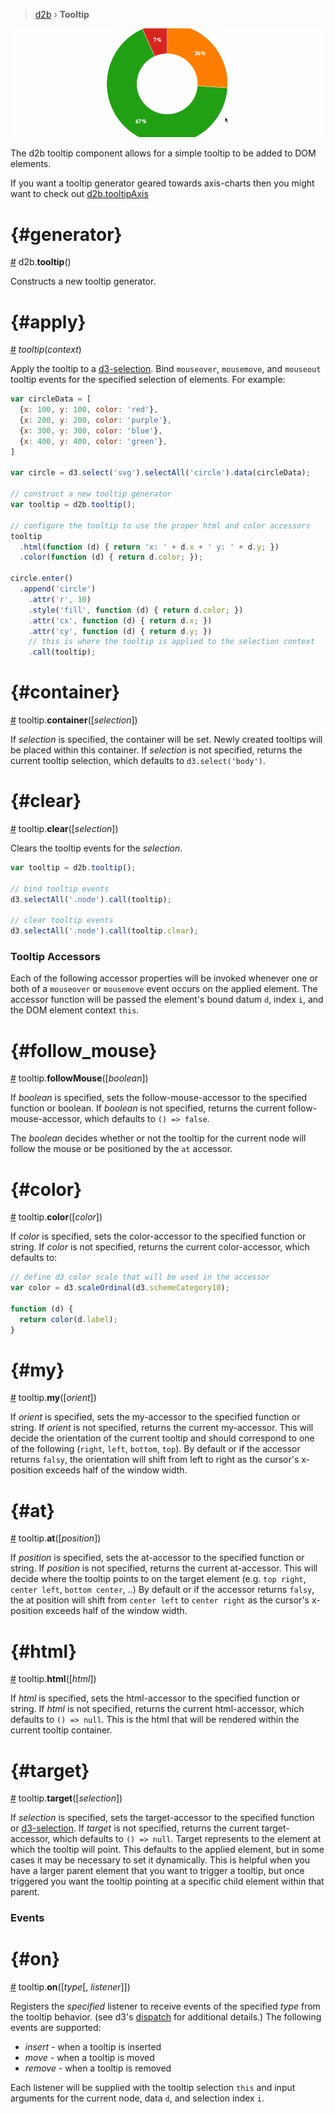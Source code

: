 > [d2b](../README.md) › **Tooltip**

![Local Image](../gifs/tooltip-utils.gif)

The d2b tooltip component allows for a simple tooltip to be added to DOM elements.

If you want a tooltip generator geared towards axis-charts then you might want to check out [d2b.tooltipAxis](axis.md)

# {#generator}
[#](#tooltip) d2b.**tooltip**()

Constructs a new tooltip generator.

# {#apply}
[#](#apply) *tooltip*(*context*)

Apply the tooltip to a [d3-selection](https://github.com/d3/d3-selection). Bind `mouseover`, `mousemove`, and `mouseout` tooltip events for the specified selection of elements. For example:

```javascript
var circleData = [
  {x: 100, y: 100, color: 'red'},
  {x: 200, y: 200, color: 'purple'},
  {x: 300, y: 300, color: 'blue'},
  {x: 400, y: 400, color: 'green'},
]

var circle = d3.select('svg').selectAll('circle').data(circleData);

// construct a new tooltip generator
var tooltip = d2b.tooltip();

// configure the tooltip to use the proper html and color accessors
tooltip
  .html(function (d) { return 'x: ' + d.x + ' y: ' + d.y; })
  .color(function (d) { return d.color; });

circle.enter()
  .append('circle')
    .attr('r', 10)
    .style('fill', function (d) { return d.color; })
    .attr('cx', function (d) { return d.x; })
    .attr('cy', function (d) { return d.y; })
    // this is where the tooltip is applied to the selection context
    .call(tooltip);
```

# {#container}
[#](#container) tooltip.**container**([*selection*])

If *selection* is specified, the container will be set. Newly created tooltips will be placed within this container. If *selection* is not specified, returns the current tooltip selection, which defaults to `d3.select('body')`.

# {#clear}
[#](#clear) tooltip.**clear**([*selection*])

Clears the tooltip events for the *selection*.

```javascript
var tooltip = d2b.tooltip();

// bind tooltip events
d3.selectAll('.node').call(tooltip);

// clear tooltip events
d3.selectAll('.node').call(tooltip.clear);
```

### Tooltip Accessors

Each of the following accessor properties will be invoked whenever one or both of a `mouseover` or `mousemove` event occurs on the applied element. The accessor function will be passed the element's bound datum `d`, index `i`, and the DOM element context `this`.

# {#follow_mouse}
[#](#follow_mouse) tooltip.**followMouse**([*boolean*])

If *boolean* is specified, sets the follow-mouse-accessor to the specified function or boolean. If *boolean* is not specified, returns the current follow-mouse-accessor, which defaults to `() => false`.

The *boolean* decides whether or not the tooltip for the current node will follow the mouse or be positioned by the `at` accessor.

# {#color}
[#](#color) tooltip.**color**([*color*])

If *color* is specified, sets the color-accessor to the specified function or string. If *color* is not specified, returns the current color-accessor, which defaults to:

```javascript
// define d3 color scale that will be used in the accessor
var color = d3.scaleOrdinal(d3.schemeCategory10);

function (d) {
  return color(d.label);
}
```

# {#my}
[#](#my) tooltip.**my**([*orient*])

If *orient* is specified, sets the my-accessor to the specified function or string. If *orient* is not specified, returns the current my-accessor. This will decide the orientation of the current tooltip and should correspond to one of the following (`right`, `left`, `bottom`, `top`). By default or if the accessor returns `falsy`, the orientation will shift from left to right as the cursor's x-position exceeds half of the window width.

# {#at}
[#](#at) tooltip.**at**([*position*])

If *position* is specified, sets the at-accessor to the specified function or string. If *position* is not specified, returns the current at-accessor. This will decide where the tooltip points to on the target element (e.g. `top right`, `center left`, `bottom center`, ..) By default or if the accessor returns `falsy`, the at position will shift from `center left` to `center right` as the cursor's x-position exceeds half of the window width.

# {#html}
[#](#html) tooltip.**html**([*html*])

If *html* is specified, sets the html-accessor to the specified function or string. If *html* is not specified, returns the current html-accessor, which defaults to `() => null`. This is the html that will be rendered within the current tooltip container.

# {#target}
[#](#target) tooltip.**target**([*selection*])

If *selection* is specified, sets the target-accessor to the specified function or [d3-selection](https://github.com/d3/d3-selection). If *target* is not specified, returns the current target-accessor, which defaults to `() => null`. Target represents to the element at which the tooltip will point. This defaults to the applied element, but in some cases it may be necessary to set it dynamically. This is helpful when you have a larger parent element that you want to trigger a tooltip, but once triggered you want the tooltip pointing at a specific child element within that parent.

### Events

# {#on}
[#](#on) tooltip.**on**([*type*[, *listener*]])

Registers the *specified* listener to receive events of the specified *type* from the tooltip behavior. (see d3's [dispatch](https://github.com/mbostock/d3/wiki/Internals#d3_dispatch) for additional details.) The following events are supported:

- *insert*  - when a tooltip is inserted
- *move*    - when a tooltip is moved
- *remove*  - when a tooltip is removed

Each listener will be supplied with the tooltip selection `this` and input arguments for the current node, data `d`, and selection index `i`.
